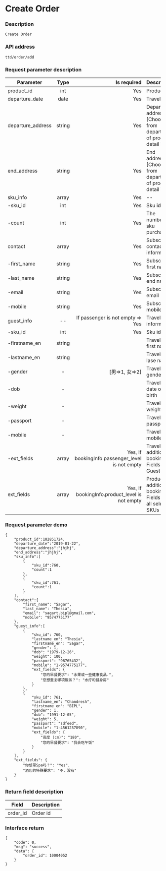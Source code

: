 # Create Order

### Description

    Create Order

### API address

    ttd/order/add

### Request parameter description

| Parameter           | Type          | Is required  | Description             |
| ------------------- |:-------------:| ------------:| :-----------------------|
| product_id          | int           |     Yes      |   Product id         |
| departure_date      | date          |     Yes      |   Travel date          |
| departure_address   | string        |     Yes      |   Departure address [Choose from departure of product detail info]|
| end_address         | string        |     Yes      |   End address [Choose from departure of product detail info]|
| sku_info            | array         |     Yes      |   --|
| -sku_id             | int           |     Yes      |   Sku id|
| -count              | int           |     Yes      |   The number of sku purchases|
| contact             | array         |     Yes      |   Subscriber contact information|
| -first_name         | string        |     Yes      |   Subscriber first name|
| -last_name          | string        |     Yes      |   Subscriber end name|
| -email              | string        |     Yes      |   Subscriber email|
| -mobile             | string        |     Yes      |   Subscriber mobile|
| guest_info          | --            |     If passenger is not empty => Yes      |   Traveler information|
| -sku_id             | int           |     Yes      |   Sku id|
| -firstname_en       | string        |              |   Traveler first name |
| -lastname_en        | string        |              |   Traveler lase name|
| -gender             | -             |    [男=>1, 女=>2]       |   Traveler gender|
| -dob                | -             |              |   Traveler date of birth|
| -weight             | -             |              |   Traveler weight|
| -passport           | -             |              |   Traveler passport|
| -mobile             | -             |              |   Traveler mobile|
| -ext_fields         | array         |     Yes, If bookingInfo.passenger_level is not empty |   Traveler additional booking Fields for Guest SKU.|
| ext_fields          | array         |     Yes, If bookingInfo.product_level is not empty |   Product additional booking Fields for all selected SKUs |

### Request parameter demo

	{
        "product_id":102851724,
        "departure_date":"2019-01-22",
        "departure_address":"jhjhj",
        "end_address":"jhjhj",
        "sku_info":[
            {
                "sku_id":760,
                "count":1
            },
            {
                "sku_id":761,
                "count":1
            }
        ],
        "contact":{
            "first_name": "Sagar",
            "last_name": "Thesia",
            "email": "sagart.bipl@gmail.com",
            "mobile": "9574775177"
        },
        "guest_info":[
            {
                "sku_id": 760,
                "lastname_en": "Thesia",
                "firstname_en": "Sagar",
                "gender": 1,
                "dob": "1979-12-26",
                "weight": 100,
                "passport": "98765432",
                "mobile": "1-9574775177",
                "ext_fields": {
                    "您的早餐要求": "水果或一些健康食品.",
                    "您想重复哪项服务？": "水疗和健身房"
                }
            },
            {
                "sku_id": 761,
                "lastname_en": "Chandresh",
                "firstname_en": "BIPL",
                "gender": 1,
                "dob": "1991-12-05",
                "weight": 5,
                "passport": "sdfeed",
                "mobile": "1-4561237890",
                "ext_fields": {
                    "高度 (cm)": "180",
                    "您的早餐要求": "我会吃午饭"
                }
            }
        ],
        "ext_fields": {
            "你想带Spa吗？": "Yes",
            "酒店的特殊要求": "不，没有"
        }
    }	

### Return field description

| Field                             |     Description                                   |
| -------------------               |  :-----------------------                         |
| order_id                          |     Order id                            |


### Interface return

	{
        "code": 0,
        "msg": "success",
        "data": {
            "order_id": 10004052
        }
    }


